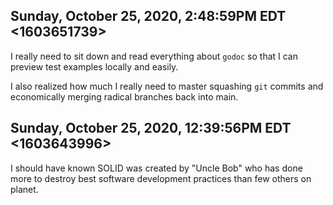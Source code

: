 ## Sunday, October 25, 2020, 2:48:59PM EDT <1603651739>

I really need to sit down and read everything about `godoc` so that I
can preview test examples locally and easily.

I also realized how much I really need to master squashing `git` commits
and economically merging radical branches back into main.

## Sunday, October 25, 2020, 12:39:56PM EDT <1603643996>

I should have known SOLID was created by "Uncle Bob" who has done more
to destroy best software development practices than few others on
planet.

